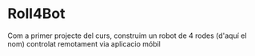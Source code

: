 # Roll4Bot

Com a primer projecte del curs, construim un robot de 4 rodes (d'aquí el nom) controlat remotament via aplicacio móbil 
